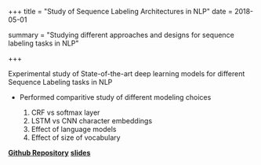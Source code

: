 +++
title = "Study of Sequence Labeling Architectures in NLP"
date = 2018-05-01

summary = "Studying different approaches and designs for sequence labeling tasks in NLP"

+++

Experimental study of State-of-the-art deep learning models for different Sequence Labeling tasks in NLP

  * Performed comparitive study of different modeling choices
  
    1. CRF vs softmax layer
    2. LSTM vs CNN character embeddings
    3. Effect of language models
    4. Effect of size of vocabulary

**[Github Repository](https://github.com/jayavardhanr/Char-LM-Word-CRF-SO)**
**[slides](https://www.slideshare.net/JayavardhanReddyPedd/studyofsequencelabelingsystems)**

